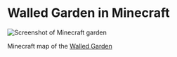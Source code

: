 # Walled Garden in Minecraft

![Screenshot of Minecraft garden](https://res.cloudinary.com/growdigital/image/upload/w_480/v1646085486/walled/walled-minecraft-paths.jpg)

Minecraft map of the [Walled Garden](https://notes.grwd.uk/walled/)
